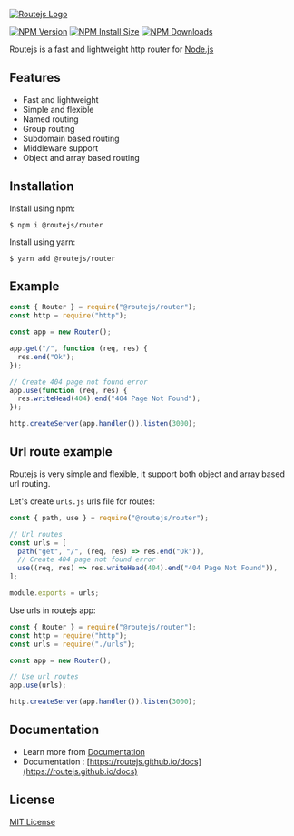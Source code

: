 [![Routejs Logo](https://raw.githubusercontent.com/routejs/docs/main/routejs.jpg)](https://github.com/routejs/router)

[![NPM Version][npm-version-image]][npm-url]
[![NPM Install Size][npm-install-size-image]][npm-install-size-url]
[![NPM Downloads][npm-downloads-image]][npm-downloads-url]

Routejs is a fast and lightweight http router for [Node.js](http://nodejs.org)

## Features

- Fast and lightweight
- Simple and flexible
- Named routing
- Group routing
- Subdomain based routing
- Middleware support
- Object and array based routing

## Installation

Install using npm:

```console
$ npm i @routejs/router
```

Install using yarn:

```console
$ yarn add @routejs/router
```

## Example

```js
const { Router } = require("@routejs/router");
const http = require("http");

const app = new Router();

app.get("/", function (req, res) {
  res.end("Ok");
});

// Create 404 page not found error
app.use(function (req, res) {
  res.writeHead(404).end("404 Page Not Found");
});

http.createServer(app.handler()).listen(3000);
```

## Url route example

Routejs is very simple and flexible, it support both object and array based url routing.

Let's create `urls.js` urls file for routes:

```js
const { path, use } = require("@routejs/router");

// Url routes
const urls = [
  path("get", "/", (req, res) => res.end("Ok")),
  // Create 404 page not found error
  use((req, res) => res.writeHead(404).end("404 Page Not Found")),
];

module.exports = urls;
```

Use urls in routejs app:

```javascript
const { Router } = require("@routejs/router");
const http = require("http");
const urls = require("./urls");

const app = new Router();

// Use url routes
app.use(urls);

http.createServer(app.handler()).listen(3000);
```

## Documentation

- Learn more from [Documentation](https://github.com/routejs/docs/)
- Documentation : [https://routejs.github.io/docs](https://routejs.github.io/docs)

## License

[MIT License](https://github.com/routejs/router/blob/main/LICENSE)

[npm-downloads-image]: https://badgen.net/npm/dm/@routejs/router
[npm-downloads-url]: https://npmcharts.com/compare/@routejs/router?minimal=true
[npm-install-size-image]: https://badgen.net/packagephobia/install/@routejs/router
[npm-install-size-url]: https://packagephobia.com/result?p=@routejs/router
[npm-url]: https://npmjs.org/package/@routejs/router
[npm-version-image]: https://badgen.net/npm/v/@routejs/router
